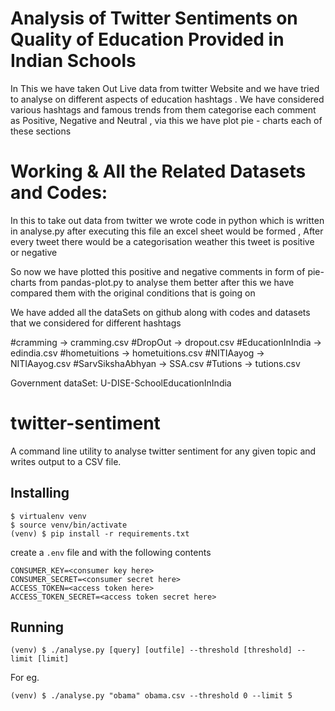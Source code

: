 # Analysis of Twitter Sentiments on Quality of Education Provided in Indian Schools
In This we have taken Out Live data from twitter Website and we have tried to analyse on different aspects of education hashtags . We have considered various hashtags and famous trends from them categorise each comment as Positive, Negative and Neutral , via this we have plot pie - charts each of these sections

# Working & All the Related Datasets and Codes:

In this to take out data from twitter we wrote code in python which is written in analyse.py after executing this file an excel sheet would be formed , After every tweet there would be a categorisation weather this tweet is positive or negative 

So now we have plotted this positive and negative comments in form of pie-charts from pandas-plot.py to analyse them better after this we have compared them with the original conditions that is going on 

We have added all the dataSets on github along with codes and datasets that we considered for different hashtags

#cramming 		-> cramming.csv
#DropOut 		-> dropout.csv
#EducationInIndia 	-> edindia.csv
#hometuitions 	 -> hometuitions.csv
#NITIAayog 		-> NITIAayog.csv
#SarvSikshaAbhyan 	-> SSA.csv
#Tutions 		-> tutions.csv

Government dataSet:
U-DISE-SchoolEducationInIndia

# twitter-sentiment
A command line utility to analyse twitter sentiment for any given topic and writes output to a CSV file.

## Installing
```
$ virtualenv venv
$ source venv/bin/activate
(venv) $ pip install -r requirements.txt
```
create a `.env` file and with the following contents
```
CONSUMER_KEY=<consumer key here>
CONSUMER_SECRET=<consumer secret here>
ACCESS_TOKEN=<access token here>
ACCESS_TOKEN_SECRET=<access token secret here>
```

## Running
```
(venv) $ ./analyse.py [query] [outfile] --threshold [threshold] --limit [limit]
```
For eg.
```
(venv) $ ./analyse.py "obama" obama.csv --threshold 0 --limit 5 
```
